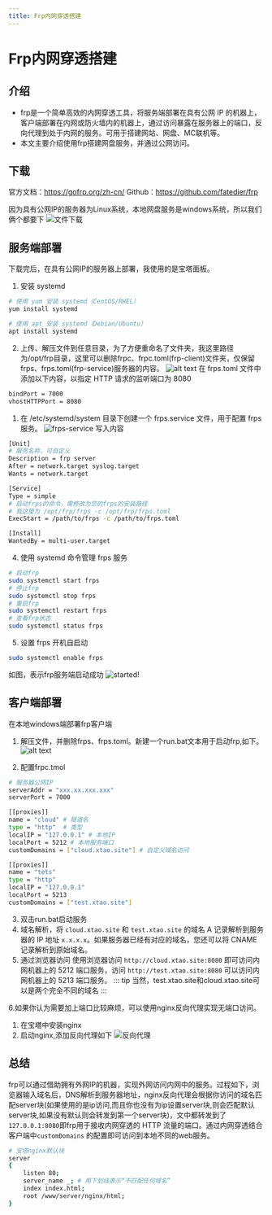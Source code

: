 ```yaml
---
title: Frp内网穿透搭建
---
```



# Frp内网穿透搭建

## 介绍

* frp是一个简单高效的内网穿透工具，将服务端部署在具有公网 IP 的机器上，客户端部署在内网或防火墙内的机器上，通过访问暴露在服务器上的端口，反向代理到处于内网的服务。可用于搭建网站、网盘、MC联机等。
* 本文主要介绍使用frp搭建网盘服务，并通过公网访问。


## 下载

官方文档：https://gofrp.org/zh-cn/
Github：https://github.com/fatedier/frp

因为具有公网IP的服务器为Linux系统，本地网盘服务是windows系统，所以我们俩个都要下
![文件下载](../assets/blogs/frp/QQ20251023-210157.jpg)


## 服务端部署
下载完后，在具有公网IP的服务器上部署，我使用的是宝塔面板。
1. 安装 systemd
```sh
# 使用 yum 安装 systemd（CentOS/RHEL）
yum install systemd

# 使用 apt 安装 systemd（Debian/Ubuntu）
apt install systemd
```

2. 上传、解压文件到任意目录，为了方便重命名了文件夹，我这里路径为/opt/frp目录，这里可以删除frpc、frpc.toml(frp-client)文件夹，仅保留frps、frps.toml(frp-service)服务器的内容。
![alt text](../assets/blogs/frp/QQ20251023-211628.jpg)
在 frps.toml 文件中添加以下内容，以指定 HTTP 请求的监听端口为 8080
```sh
bindPort = 7000
vhostHTTPPort = 8080
```

1. 在 /etc/systemd/system 目录下创建一个 frps.service 文件，用于配置 frps 服务。
![frps-service](../assets/blogs/frp/QQ20251023-210856.jpg)
写入内容
```sh
[Unit]
# 服务名称，可自定义
Description = frp server
After = network.target syslog.target
Wants = network.target

[Service]
Type = simple
# 启动frps的命令，需修改为您的frps的安装路径
# 我这里为 /opt/frp/frps -c /opt/frp/frps.toml
ExecStart = /path/to/frps -c /path/to/frps.toml

[Install]
WantedBy = multi-user.target
```

4. 使用 systemd 命令管理 frps 服务
```sh
# 启动frp
sudo systemctl start frps
# 停止frp
sudo systemctl stop frps
# 重启frp
sudo systemctl restart frps
# 查看frp状态
sudo systemctl status frps
```

5. 设置 frps 开机自启动
```sh
sudo systemctl enable frps
```   
如图，表示frp服务端启动成功
![started!](../assets/blogs/frp/QQ20251023-212622.jpg)


## 客户端部署
在本地windows端部署frp客户端
1. 解压文件，并删除frps、frps.toml。新建一个run.bat文本用于启动frp,如下。
![alt text](../assets/blogs/frp/QQ20251023-232036.jpg)

2. 配置frpc.tmol
```sh
# 服务器公网IP
serverAddr = "xxx.xx.xxx.xxx"
serverPort = 7000

[[proxies]]
name = "cloud" # 隧道名
type = "http"  # 类型
localIP = "127.0.0.1" # 本地IP
localPort = 5212 # 本地服务端口
customDomains = ["cloud.xtao.site"] # 自定义域名访问

[[proxies]]
name = "tets"
type = "http"
localIP = "127.0.0.1"
localPort = 5213
customDomains = ["test.xtao.site"]
```

3. 双击run.bat启动服务
4. 域名解析，将 `cloud.xtao.site` 和 `test.xtao.site` 的域名 A 记录解析到服务器的 IP 地址 `x.x.x.x`。如果服务器已经有对应的域名，您还可以将 CNAME 记录解析到原始域名。
5. 通过浏览器访问
使用浏览器访问 `http://cloud.xtao.site:8080` 即可访问内网机器上的 5212 端口服务，访问 `http://test.xtao.site:8080` 可以访问内网机器上的 5213 端口服务。
::: tip
当然，test.xtao.site和cloud.xtao.site可以是两个完全不同的域名
:::

6.如果你认为需要加上端口比较麻烦，可以使用nginx反向代理实现无端口访问。
1. 在宝塔中安装nginx
2. 启动nginx,添加反向代理如下
![反向代理](../assets/blogs/frp/QQ20251023-234003.jpg)

## 总结
frp可以通过借助拥有外网IP的机器，实现外网访问内网中的服务。过程如下，浏览器输入域名后，DNS解析到服务器地址，nginx反向代理会根据你访问的域名匹配server块(如果使用的是ip访问,而且你也没有为ip设置server块,则会匹配默认server块,如果没有默认则会转发到第一个server块)，文中都转发到了`127.0.0.1:8080`即frp用于接收内网穿透的 HTTP 流量的端口。通过内网穿透结合客户端中`customDomains` 的配置即可访问到本地不同的web服务。
```sh
# 宝塔nginx默认块
server
{
    listen 80;
    server_name _; # 用下划线表示“不匹配任何域名”
    index index.html;
    root /www/server/nginx/html;
}
```
